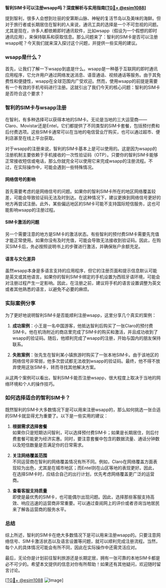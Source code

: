 **智利SIM卡可以注册wsapp吗？深度解析与实用指南[[TG💪+ @esim1088](https://t.me/s/esim1088)]**

提到智利，很多人会想到壮丽的安第斯山脉、神秘的复活节岛以及美味的海鲜。但对于旅行者或长期居住在智利的人来说，通讯工具的选择是一个不可忽视的问题。尤其是现在，许多人都依赖即时通讯软件，比如wsapp（假设为一个假想的即时通讯应用），来保持联系和获取信息。那么问题来了：智利的SIM卡是否可以注册wsapp呢？今天我们就来深入探讨这个问题，并提供一些实用的建议。

### wsapp是什么？

首先，让我们了解一下wsapp到底是什么。wsapp是一种基于互联网的即时通讯应用程序，它允许用户通过网络发送消息、语音通话、视频通话等服务。由于其免费性和便捷性，wsapp在全球范围内广受欢迎。然而，使用wsapp的前提是需要有一个有效的手机号码进行注册。这就引出了我们今天的核心问题：智利的SIM卡是否符合这个要求？

### 智利的SIM卡与wsapp注册

在智利，有多种选择可以获得本地的SIM卡。无论是当地的三大运营商——Claro、Movistar还是Entel，它们都提供了不同类型的SIM卡套餐，包括预付费和后付费选项。这些SIM卡通常可以在当地的电信营业厅购买，也可以通过超市、便利店甚至在线上平台获取。

对于wsapp的注册来说，智利的SIM卡基本上是可以使用的。这是因为wsapp的注册机制主要依赖于手机接收的一次性验证码（OTP）。只要你的智利SIM卡能够正常接收短信或电话，那么你就完全可以使用它来完成wsapp的注册流程。不过，在实际操作中，可能会遇到一些特殊情况。

#### 网络信号的影响

首先需要考虑的是网络信号的问题。如果你的智利SIM卡所在的地区网络覆盖较差，可能会导致验证码无法及时到达。在这种情况下，建议更换到网络信号更好的地方再尝试注册。此外，某些偏远地区的SIM卡可能不支持国际短信服务，这也可能影响wsapp的注册过程。

#### SIM卡激活的问题

另一个需要注意的地方是SIM卡的激活状态。有些智利的预付费SIM卡需要先充值才能正常使用。如果你没有及时充值，可能会导致无法接收到验证码。因此，在购买SIM卡后，务必按照说明书上的步骤进行激活，并确保账户余额充足。

#### 语言与文化差异

虽然wsapp本身是多语言支持的应用程序，但它的注册页面和提示信息默认可能是英文或其他语言。如果你的智利SIM卡绑定的手机设置为西班牙语环境，可能会对注册过程产生一定影响。因此，在注册之前，建议将手机的语言设置调整为英文或者其他熟悉的语言，以避免不必要的麻烦。

### 实际案例分享

为了更好地说明智利SIM卡是否能顺利注册wsapp，这里分享几个真实的案例：

1. **成功案例**：小王是一名中国游客，他抵达智利后购买了一张Claro的预付费SIM卡。他在机场附近的商店里完成了SIM卡的购买和激活，并且成功收到了wsapp的验证码。随后，他顺利完成了wsapp的注册，开始与国内的朋友保持联系。

2. **失败案例**：张先生在智利某小镇旅游时购买了一张本地SIM卡。由于该地区的网络信号非常弱，他多次尝试都无法收到wsapp的验证码。最终，他不得不放弃使用这张SIM卡，转而寻找其他解决方案。

从这两个案例可以看出，智利SIM卡能否注册wsapp，很大程度上取决于当地的网络环境和个人的操作技巧。

### 如何选择适合的智利SIM卡？

既然智利的SIM卡大多数情况下是可以用来注册wsapp的，那么如何挑选一张合适的SIM卡就显得尤为重要了。以下是一些实用的建议：

1. **根据需求选择套餐**  
   如果你只是短期访问智利，可以选择预付费SIM卡；如果是长期居住，则后付费套餐可能更为经济实惠。同时，要注意套餐中包含的数据流量、通话分钟数以及短信数量是否满足你的日常需求。

2. **关注网络覆盖范围**  
   不同运营商在智利的网络覆盖情况有所不同。例如，Claro在网络覆盖方面表现较为出色，尤其是在城市地区；而Entel则在山区等地的表现更好。因此，在选择SIM卡时，应结合自己的出行计划，优先考虑网络覆盖更广泛的运营商。

3. **查看客服支持质量**  
   即使是最优秀的SIM卡，也可能偶尔出现问题。因此，选择那些客服支持高效、响应迅速的运营商非常重要。可以通过查阅网上的评价或者咨询当地居民来了解各运营商的服务水平。

### 总结

综上所述，智利的SIM卡在绝大多数情况下是可以用来注册wsapp的。只要注意网络信号、SIM卡激活状态以及语言设置等问题，就可以顺利完成注册流程。当然，每个人的具体情况可能会有所不同，因此在实际操作中还需灵活应对。

最后，无论你是计划前往智利旅游还是长期定居，拥有一张可靠的本地SIM卡都是必不可少的。希望本文提供的信息对你有所帮助！如果还有其他疑问，欢迎随时留言讨论。

[[TG💪+ @esim1088](https://t.me/s/esim1088) ![Image](https://i.postimg.cc/4NQfJmqS/Snipaste-2025-05-13-00-14-12.png)]